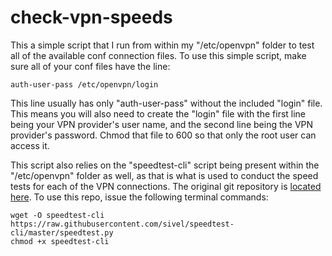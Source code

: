 # check-vpn-speeds

This a simple script that I run from within my "/etc/openvpn" folder to test all of the available conf connection files. To use this simple script, make sure all of your conf files have the line:

```
auth-user-pass /etc/openvpn/login
```

This line usually has only "auth-user-pass" without the included "login" file. This means you will also need to create the "login" file with the first line being your VPN provider's user name, and the second line being the VPN provider's password. Chmod that file to 600 so that only the root user can access it.

This script also relies on the "speedtest-cli" script being present within the "/etc/openvpn" folder as well, as that is what is used to conduct the speed tests for each of the VPN connections. The original git repository is [located here](https://github.com/sivel/speedtest-cli). To use this repo, issue the following terminal commands:

```
wget -O speedtest-cli https://raw.githubusercontent.com/sivel/speedtest-cli/master/speedtest.py
chmod +x speedtest-cli
```
